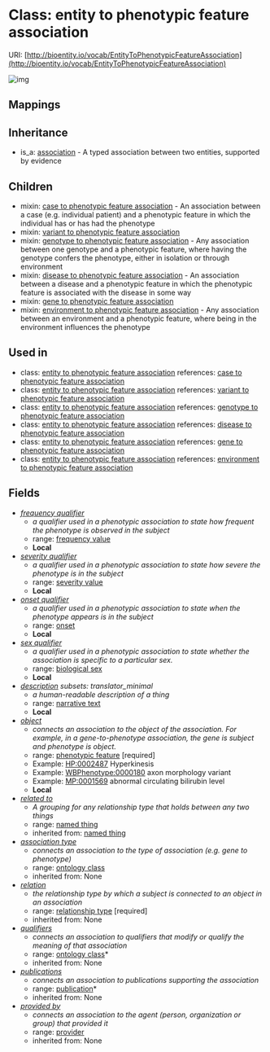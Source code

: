 # Class: entity to phenotypic feature association




URI: [http://bioentity.io/vocab/EntityToPhenotypicFeatureAssociation](http://bioentity.io/vocab/EntityToPhenotypicFeatureAssociation)

![img](http://yuml.me/diagram/nofunky;dir:TB/class/\[Association]^-\[EntityToPhenotypicFeatureAssociation|id(i):identifier_type%20%3F;name(i):label_type%20%3F;category(i):label_type%20%3F;node_property(i):string%20%3F;iri(i):iri_type%20%3F;full_name(i):label_type%20%3F;systematic_synonym(i):label_type%20%3F;subject(i):string;negated(i):boolean%20%3F;association_slot(i):string%20%3F;frequency_qualifier:frequency_value%20%3F;description:narrative_text%20%3F],%20\[EntityToPhenotypicFeatureAssociation]-%20related%20to(i)%20%3F>\[NamedThing],%20\[EntityToPhenotypicFeatureAssociation]-%20association%20type(i)%20%3F>\[OntologyClass],%20\[EntityToPhenotypicFeatureAssociation]-%20relation(i)>\[RelationshipType],%20\[EntityToPhenotypicFeatureAssociation]-%20qualifiers(i)%20*>\[OntologyClass],%20\[EntityToPhenotypicFeatureAssociation]-%20publications(i)%20*>\[Publication],%20\[EntityToPhenotypicFeatureAssociation]-%20provided%20by(i)%20%3F>\[Provider],%20\[EntityToPhenotypicFeatureAssociation]-%20frequency%20qualifier%20%3F>\[FrequencyValue],%20\[EntityToPhenotypicFeatureAssociation]-%20severity%20qualifier%20%3F>\[SeverityValue],%20\[EntityToPhenotypicFeatureAssociation]-%20onset%20qualifier%20%3F>\[Onset],%20\[EntityToPhenotypicFeatureAssociation]-%20sex%20qualifier%20%3F>\[BiologicalSex],%20\[EntityToPhenotypicFeatureAssociation]-%20object>\[PhenotypicFeature])
## Mappings

## Inheritance

 *  is_a: [association](Association.md) - A typed association between two entities, supported by evidence
## Children

 *  mixin: [case to phenotypic feature association](CaseToPhenotypicFeatureAssociation.md) - An association between a case (e.g. individual patient) and a phenotypic feature in which the individual has or has had the phenotype
 *  mixin: [variant to phenotypic feature association](VariantToPhenotypicFeatureAssociation.md)
 *  mixin: [genotype to phenotypic feature association](GenotypeToPhenotypicFeatureAssociation.md) - Any association between one genotype and a phenotypic feature, where having the genotype confers the phenotype, either in isolation or through environment
 *  mixin: [disease to phenotypic feature association](DiseaseToPhenotypicFeatureAssociation.md) - An association between a disease and a phenotypic feature in which the phenotypic feature is associated with the disease in some way
 *  mixin: [gene to phenotypic feature association](GeneToPhenotypicFeatureAssociation.md)
 *  mixin: [environment to phenotypic feature association](EnvironmentToPhenotypicFeatureAssociation.md) - Any association between an environment and a phenotypic feature, where being in the environment influences the phenotype
## Used in

 *  class: [entity to phenotypic feature association](EntityToPhenotypicFeatureAssociation.md) references: [case to phenotypic feature association](CaseToPhenotypicFeatureAssociation.md)
 *  class: [entity to phenotypic feature association](EntityToPhenotypicFeatureAssociation.md) references: [variant to phenotypic feature association](VariantToPhenotypicFeatureAssociation.md)
 *  class: [entity to phenotypic feature association](EntityToPhenotypicFeatureAssociation.md) references: [genotype to phenotypic feature association](GenotypeToPhenotypicFeatureAssociation.md)
 *  class: [entity to phenotypic feature association](EntityToPhenotypicFeatureAssociation.md) references: [disease to phenotypic feature association](DiseaseToPhenotypicFeatureAssociation.md)
 *  class: [entity to phenotypic feature association](EntityToPhenotypicFeatureAssociation.md) references: [gene to phenotypic feature association](GeneToPhenotypicFeatureAssociation.md)
 *  class: [entity to phenotypic feature association](EntityToPhenotypicFeatureAssociation.md) references: [environment to phenotypic feature association](EnvironmentToPhenotypicFeatureAssociation.md)
## Fields

 * _[frequency qualifier](frequency_qualifier.md)_
    * _a qualifier used in a phenotypic association to state how frequent the phenotype is observed in the subject_
    * range: [frequency value](FrequencyValue.md)
    * __Local__
 * _[severity qualifier](severity_qualifier.md)_
    * _a qualifier used in a phenotypic association to state how severe the phenotype is in the subject_
    * range: [severity value](SeverityValue.md)
    * __Local__
 * _[onset qualifier](onset_qualifier.md)_
    * _a qualifier used in a phenotypic association to state when the phenotype appears is in the subject_
    * range: [onset](Onset.md)
    * __Local__
 * _[sex qualifier](sex_qualifier.md)_
    * _a qualifier used in a phenotypic association to state whether the association is specific to a particular sex._
    * range: [biological sex](BiologicalSex.md)
    * __Local__
 * _[description](description.md) *subsets: translator_minimal*_
    * _a human-readable description of a thing_
    * range: [narrative text](NarrativeText.md)
    * __Local__
 * _[object](object.md)_
    * _connects an association to the object of the association. For example, in a gene-to-phenotype association, the gene is subject and phenotype is object._
    * range: [phenotypic feature](PhenotypicFeature.md) [required]
    * Example: [HP:0002487](http://purl.obolibrary.org/obo/HP_0002487) Hyperkinesis
    * Example: [WBPhenotype:0000180](http://purl.obolibrary.org/obo/WBPhenotype_0000180) axon morphology variant
    * Example: [MP:0001569](http://purl.obolibrary.org/obo/MP_0001569) abnormal circulating bilirubin level
    * __Local__
 * _[related to](related_to.md)_
    * _A grouping for any relationship type that holds between any two things_
    * range: [named thing](NamedThing.md)
    * inherited from: [named thing](NamedThing.md)
 * _[association type](association_type.md)_
    * _connects an association to the type of association (e.g. gene to phenotype)_
    * range: [ontology class](OntologyClass.md)
    * inherited from: None
 * _[relation](relation.md)_
    * _the relationship type by which a subject is connected to an object in an association_
    * range: [relationship type](RelationshipType.md) [required]
    * inherited from: None
 * _[qualifiers](qualifiers.md)_
    * _connects an association to qualifiers that modify or qualify the meaning of that association_
    * range: [ontology class](OntologyClass.md)*
    * inherited from: None
 * _[publications](publications.md)_
    * _connects an association to publications supporting the association_
    * range: [publication](Publication.md)*
    * inherited from: None
 * _[provided by](provided_by.md)_
    * _connects an association to the agent (person, organization or group) that provided it_
    * range: [provider](Provider.md)
    * inherited from: None
